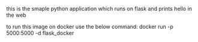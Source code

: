 this is the smaple python application which runs on flask and prints hello in the web

to run this image on docker use the below command:
docker run -p 5000:5000 -d flask_docker
